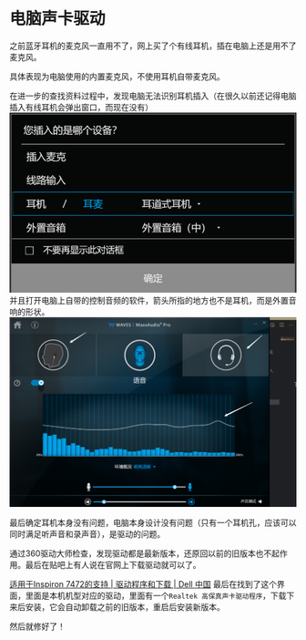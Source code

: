 # 电脑声卡驱动

之前蓝牙耳机的麦克风一直用不了，网上买了个有线耳机，插在电脑上还是用不了麦克风。

具体表现为电脑使用的内置麦克风，不使用耳机自带麦克风。

在进一步的查找资料过程中，发现电脑无法识别耳机插入（在很久以前还记得电脑插入有线耳机会弹出窗口，而现在没有）
![img](assets/%E7%94%B5%E8%84%91%E5%A3%B0%E5%8D%A1%E9%A9%B1%E5%8A%A8/2020-06-05-17-02-20.png)
并且打开电脑上自带的控制音频的软件，箭头所指的地方也不是耳机，而是外置音响的形状。
![img](assets/%E7%94%B5%E8%84%91%E5%A3%B0%E5%8D%A1%E9%A9%B1%E5%8A%A8/2020-06-05-17-04-42.png)

最后确定耳机本身没有问题，电脑本身设计没有问题（只有一个耳机孔，应该可以同时满足听声音和录声音），是驱动的问题。

通过360驱动大师检查，发现驱动都是最新版本，还原回以前的旧版本也不起作用。最后在贴吧上有人说在官网上下载驱动就可以了。

[适用于Inspiron 7472的支持 | 驱动程序和下载 | Dell 中国](https://www.dell.com/support/home/zh-cn/product-support/servicetag/0-cFdJWDdwRU9oRkhBbVFRWnV4aVlldz090/drivers)
最后在找到了这个界面，里面是本机机型对应的驱动，里面有一个`Realtek 高保真声卡驱动程序`，下载下来后安装，它会自动卸载之前的旧版本，重启后安装新版本。

然后就修好了！
